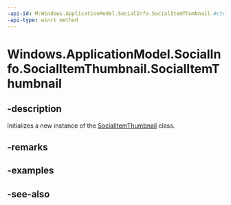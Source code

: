 ----api-id: M:Windows.ApplicationModel.SocialInfo.SocialItemThumbnail.#ctor
-api-type: winrt method
---<!-- Method syntaxpublic SocialItemThumbnail()--># Windows.ApplicationModel.SocialInfo.SocialItemThumbnail.SocialItemThumbnail## -descriptionInitializes a new instance of the [SocialItemThumbnail](socialitemthumbnail.md) class.## -remarks## -examples## -see-also